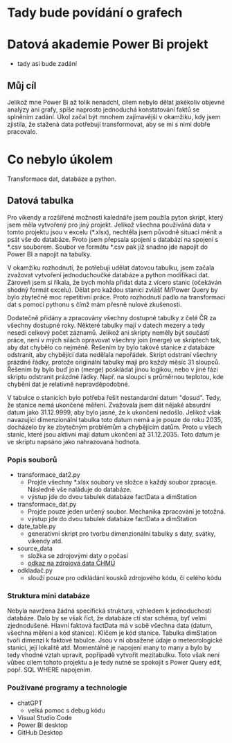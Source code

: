 # Tady bude povídání o grafech

# Datová akademie Power Bi projekt
* tady asi bude zadání

## Můj cíl
Jelikož mne Power Bi až tolik nenadchl, cílem nebylo dělat jakékoliv objevné analýzy ani grafy, spíše naprosto jednoduchá konstatování faktů se splněním zadání. Úkol začal být mnohem zajímavější v okamžiku, kdy jsem zjistila, že stažená data potřebují transformovat, aby se mi s nimi dobře pracovalo.

# Co nebylo úkolem
Transformace dat, databáze a python.

## Datová tabulka
Pro víkendy a rozšířené možnosti kalednáře jsem použila pyton skript, který jsem měla vytvořený pro jiný projekt. Jelikož všechna používáná data v tomto projektu jsou v excelu (*.xlsx), nechtěla jsem původně situaci měnit a psát vše do databáze. Proto jsem přepsala spojení s databází na spojení s *.csv souborem. Soubor ve formátu *.csv pak již snadno jde napojit do Power BI a napojit na tabulky.

V okamžiku rozhodnutí, že potřebuji udělat datovou tabulku, jsem začala zvažovat vytvoření jednoduchoučké databáze a python modifikaci dat. Zároveň jsem si říkala, že bych mohla přidat data z vícero stanic (očekáván shodný formát excelu). Dělat pro každou stanici zvlášť M/Power Query by bylo zbytečně moc repetitivní práce. Proto rozhodnutí padlo na transformaci dat s pomocí pythonu s čímž mám přesně nulové zkušenosti.

Dodatečně přidány a zpracovány všechny dostupné tabulky z čelé ČR za všechny dostupné roky. Některé tabulky mají v datech mezery a tedy nesedí celkový počet záznamů. Jelikož ani skripty neměly být součástí práce, není v mých silách opravovat všechny join (merge) ve skriptech tak, aby dat chybělo co nejméně. Řešením by bylo takové stanice z databáze odstranit, aby chybějící data nedělala nepořádek. Skript odstraní všechny prázdné řádky, protože originální tabulky mají pro každý měsíc 31 sloupců. Řešením by bylo buď join (merge) poskládat jinou logikou, nebo v jiné fázi skriptu odstranit prázdné řádky. Např. na sloupci s průměrnou teplotou, kde chybění dat je relativně nepravděpodobné.

V tabulce o stanicích bylo potřeba řešit nestandardní datum "dosud". Tedy, že stanice nemá ukončené měření. Zvažovala jsem dát nějaké absurdní datum jako 31.12.9999, aby bylo jasné, že k ukončení nedošlo. Jelikož však navazující dimenzionální tabulka toto datum nemá a je pouze do roku 2035, docházelo by ke zbytečným problémům a chybějícím datům. Proto u všech stanic, které jsou aktivní mají datum ukončení až 31.12.2035. Toto datum je ve skriptu napsáno jako nahrazovaná hodnota.

### Popis souborů
* transformace_dat2.py
     * Projde všechny *.xlsx soubory ve složce a každý soubor zpracuje. Následně vše naláduje do databáze.
     * výstup jde do dvou tabulek databáze factData a dimStation
* transformace_dat.py
    * Projde pouze jeden určený soubor. Mechanika zpracování je totožná.
    * výstup jde do dvou tabulek databáze factData a dimStation
* date_table.py
    * generativní skript pro tvorbu dimenzionální tabulky s daty, svátky, víkendy atd.
* source_data
    * složka se zdrojovými daty o počasí
    * [odkaz na zdrojová data ČHMÚ](https://www.chmi.cz/historicka-data/pocasi/denni-data/data-ze-stanic-site-RBCN#)
* odkladač.py
    * slouží pouze pro odkládání kousků zdrojového kódu, či celého kódu

### Struktura mini databáze

Nebyla navržena žádná specifická struktura, vzhledem k jednoduchosti databáze. Dalo by se však říct, že databáze ctí star schéma, byť velmi zjednodušené.
Hlavní faktová factData má v sobě všechna data (datum, všechna měření a kód stanice). Klíčem je kód stanice.
Tabulka dimStation tvoří dimenzi k faktové tabulce. Jsou v ní obsažené údaje o meteorologické stanici, její lokalitě atd. Momentálně je napojení many to many a bylo by tedy vhodné vztah upravit, popřípadě vytvořit mezitabulku. Toto však není vůbec cílem tohoto projektu a je tedy nutné se spokojit s Power Query edit, popř. SQL WHERE napojením.

### Používané programy a technologie
* chatGPT
    * velká pomoc s debug kódu
* Visual Studio Code
* Power BI desktop
* GitHub Desktop